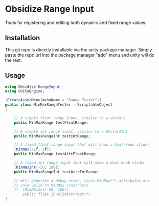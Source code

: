 # Obsidize Range Input

Tools for registering and editing both dynamic and fixed range values.

## Installation

This git repo is directly installable via the unity package manager.
Simply paste the repo url into the package manager "add" menu and unity will do the rest.

## Usage

```csharp
using Obsidize.RangeInput;
using UnityEngine;

[CreateAssetMenu(menuName = "Range Tester")]
public class MinMaxRangeTester : ScriptableObject
{

	// A simple float range input, similar to a Vector2
	public MinMaxRange testFloatRange;

	// A simple int range input, similar to a Vector2Int
	public MinMaxRangeInt testIntRange;

	// A fixed float range input that will show a dual-knob slider
	[MinMax(-1f, 1f)]
	public MinMaxRange testAttrFloatRange;

	// A fixed int range input that will show a dual-knob slider
	[MinMaxInt(-50, 100)]
	public MinMaxRangeInt testAttrIntRange;

	// Will generate a debug error, since MinMax*** attributes are 
	// only valid on MinMax constructs
	/*	[MinMaxInt(-50, 100)]
		public float invalidAttrTest;*/
}
```